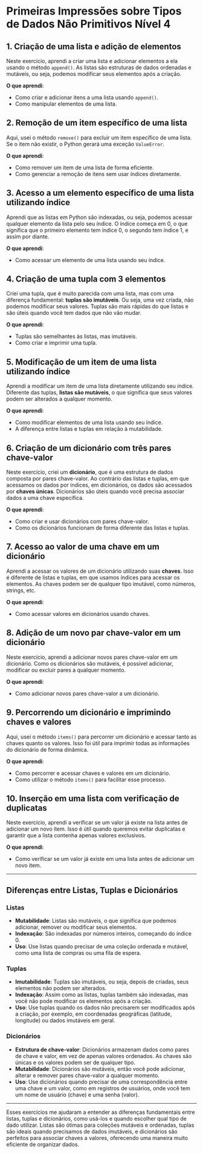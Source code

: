# Primeiras Impressões sobre Tipos de Dados Não Primitivos Nível 4

## 1. Criação de uma lista e adição de elementos
Neste exercício, aprendi a criar uma lista e adicionar elementos a ela usando o método `append()`. As listas são estruturas de dados ordenadas e mutáveis, ou seja, podemos modificar seus elementos após a criação.

**O que aprendi**:
- Como criar e adicionar itens a uma lista usando `append()`.
- Como manipular elementos de uma lista.

## 2. Remoção de um item específico de uma lista
Aqui, usei o método `remove()` para excluir um item específico de uma lista. Se o item não existir, o Python gerará uma exceção `ValueError`.

**O que aprendi**:
- Como remover um item de uma lista de forma eficiente.
- Como gerenciar a remoção de itens sem usar índices diretamente.

## 3. Acesso a um elemento específico de uma lista utilizando índice
Aprendi que as listas em Python são indexadas, ou seja, podemos acessar qualquer elemento da lista pelo seu índice. O índice começa em 0, o que significa que o primeiro elemento tem índice 0, o segundo tem índice 1, e assim por diante.

**O que aprendi**:
- Como acessar um elemento de uma lista usando seu índice.

## 4. Criação de uma tupla com 3 elementos
Criei uma tupla, que é muito parecida com uma lista, mas com uma diferença fundamental: **tuplas são imutáveis**. Ou seja, uma vez criada, não podemos modificar seus valores. Tuplas são mais rápidas do que listas e são úteis quando você tem dados que não vão mudar.

**O que aprendi**:
- Tuplas são semelhantes às listas, mas imutáveis.
- Como criar e imprimir uma tupla.

## 5. Modificação de um item de uma lista utilizando índice
Aprendi a modificar um item de uma lista diretamente utilizando seu índice. Diferente das tuplas, **listas são mutáveis**, o que significa que seus valores podem ser alterados a qualquer momento.

**O que aprendi**:
- Como modificar elementos de uma lista usando seu índice.
- A diferença entre listas e tuplas em relação à mutabilidade.

## 6. Criação de um dicionário com três pares chave-valor
Neste exercício, criei um **dicionário**, que é uma estrutura de dados composta por pares chave-valor. Ao contrário das listas e tuplas, em que acessamos os dados por índices, em dicionários, os dados são acessados por **chaves únicas**. Dicionários são úteis quando você precisa associar dados a uma chave específica.

**O que aprendi**:
- Como criar e usar dicionários com pares chave-valor.
- Como os dicionários funcionam de forma diferente das listas e tuplas.

## 7. Acesso ao valor de uma chave em um dicionário
Aprendi a acessar os valores de um dicionário utilizando suas **chaves**. Isso é diferente de listas e tuplas, em que usamos índices para acessar os elementos. As chaves podem ser de qualquer tipo imutável, como números, strings, etc.

**O que aprendi**:
- Como acessar valores em dicionários usando chaves.

## 8. Adição de um novo par chave-valor em um dicionário
Neste exercício, aprendi a adicionar novos pares chave-valor em um dicionário. Como os dicionários são mutáveis, é possível adicionar, modificar ou excluir pares a qualquer momento.

**O que aprendi**:
- Como adicionar novos pares chave-valor a um dicionário.

## 9. Percorrendo um dicionário e imprimindo chaves e valores
Aqui, usei o método `items()` para percorrer um dicionário e acessar tanto as chaves quanto os valores. Isso foi útil para imprimir todas as informações do dicionário de forma dinâmica.

**O que aprendi**:
- Como percorrer e acessar chaves e valores em um dicionário.
- Como utilizar o método `items()` para facilitar esse processo.

## 10. Inserção em uma lista com verificação de duplicatas
Neste exercício, aprendi a verificar se um valor já existe na lista antes de adicionar um novo item. Isso é útil quando queremos evitar duplicatas e garantir que a lista contenha apenas valores exclusivos.

**O que aprendi**:
- Como verificar se um valor já existe em uma lista antes de adicionar um novo item.

---

## Diferenças entre Listas, Tuplas e Dicionários

### Listas
- **Mutabilidade**: Listas são mutáveis, o que significa que podemos adicionar, remover ou modificar seus elementos.
- **Indexação**: São indexadas por números inteiros, começando do índice 0.
- **Uso**: Use listas quando precisar de uma coleção ordenada e mutável, como uma lista de compras ou uma fila de espera.
  
### Tuplas
- **Imutabilidade**: Tuplas são imutáveis, ou seja, depois de criadas, seus elementos não podem ser alterados.
- **Indexação**: Assim como as listas, tuplas também são indexadas, mas você não pode modificar os elementos após a criação.
- **Uso**: Use tuplas quando os dados não precisarem ser modificados após a criação, por exemplo, em coordenadas geográficas (latitude, longitude) ou dados imutáveis em geral.

### Dicionários
- **Estrutura de chave-valor**: Dicionários armazenam dados como pares de chave e valor, em vez de apenas valores ordenados. As chaves são únicas e os valores podem ser de qualquer tipo.
- **Mutabilidade**: Dicionários são mutáveis, então você pode adicionar, alterar e remover pares chave-valor a qualquer momento.
- **Uso**: Use dicionários quando precisar de uma correspondência entre uma chave e um valor, como em registros de usuários, onde você tem um nome de usuário (chave) e uma senha (valor).

---

Esses exercícios me ajudaram a entender as diferenças fundamentais entre listas, tuplas e dicionários, como usá-los e quando escolher qual tipo de dado utilizar. Listas são ótimas para coleções mutáveis e ordenadas, tuplas são ideais quando precisamos de dados imutáveis, e dicionários são perfeitos para associar chaves a valores, oferecendo uma maneira muito eficiente de organizar dados.
